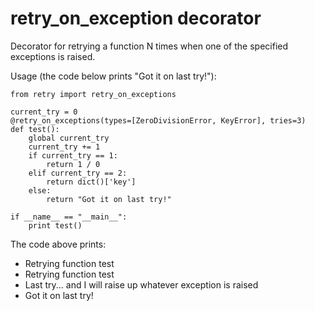 # retry\_on\_exception decorator
Decorator for retrying a function N times when one of the specified exceptions is raised.

Usage (the code below prints "Got it on last try!"):

    from retry import retry_on_exceptions

    current_try = 0
    @retry_on_exceptions(types=[ZeroDivisionError, KeyError], tries=3)
    def test():
        global current_try
        current_try += 1
        if current_try == 1:
            return 1 / 0
        elif current_try == 2:
            return dict()['key']
        else:
            return "Got it on last try!"    

    if __name__ == "__main__":
        print test()

The code above prints:

- Retrying function test
- Retrying function test
- Last try... and I will raise up whatever exception is raised
- Got it on last try!

